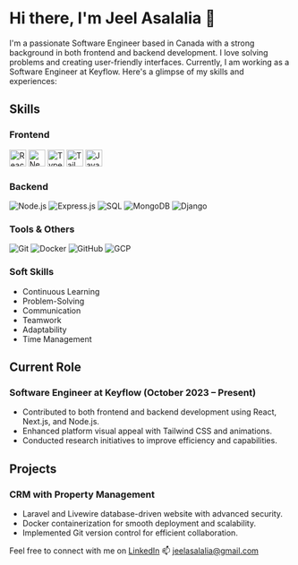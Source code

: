 # Hi there, I'm Jeel Asalalia 👋

I'm a passionate Software Engineer based in Canada with a strong background in both frontend and backend development. I love solving problems and creating user-friendly interfaces. Currently, I am working as a Software Engineer at Keyflow. Here's a glimpse of my skills and experiences:

## Skills
### Frontend
<img src="https://cdn.iconscout.com/icon/free/png-256/free-react-3521666-2945110.png?f=webp" alt="React.js" width="30" height="30">
<img src="https://d2nir1j4sou8ez.cloudfront.net/wp-content/uploads/2021/12/nextjs-boilerplate-logo.png" alt="Next.js" width="30" height="30">
<img src="https://upload.wikimedia.org/wikipedia/commons/thumb/4/4c/Typescript_logo_2020.svg/768px-Typescript_logo_2020.svg.png" alt="TypeScript" width="30" height="30">
<img src="https://upload.wikimedia.org/wikipedia/commons/9/95/Tailwind_CSS_logo.svg" alt="Tailwind CSS" width="30" height="30">
<img src="https://banner2.cleanpng.com/20190202/ih/kisspng-javascript-logo-clip-art-download-copyright-my-profi-world-web-development-5c5543cbb2e0a4.8864677915490917877327.jpg" alt="JavaScript" width="30" height="30">


### Backend
![Node.js](https://img.shields.io/badge/-Node.js-339933?style=flat-square&logo=node.js&logoColor=white)
![Express.js](https://img.shields.io/badge/-Express.js-000000?style=flat-square&logo=express&logoColor=white)
![SQL](https://img.shields.io/badge/-SQL-4479A1?style=flat-square&logo=postgresql&logoColor=white)
![MongoDB](https://img.shields.io/badge/-MongoDB-47A248?style=flat-square&logo=mongodb&logoColor=white)
![Django](https://img.shields.io/badge/-Django-092E20?style=flat-square&logo=django&logoColor=white)

### Tools & Others
![Git](https://img.shields.io/badge/-Git-F05032?style=flat-square&logo=git&logoColor=white)
![Docker](https://img.shields.io/badge/-Docker-2496ED?style=flat-square&logo=docker&logoColor=white)
![GitHub](https://img.shields.io/badge/-GitHub-181717?style=flat-square&logo=github&logoColor=white)
![GCP](https://img.shields.io/badge/-GCP-4285F4?style=flat-square&logo=google-cloud&logoColor=white)

### Soft Skills
- Continuous Learning
- Problem-Solving
- Communication
- Teamwork
- Adaptability
- Time Management

## Current Role

### Software Engineer at Keyflow (October 2023 – Present)
- Contributed to both frontend and backend development using React, Next.js, and Node.js.
- Enhanced platform visual appeal with Tailwind CSS and animations.
- Conducted research initiatives to improve efficiency and capabilities.

## Projects

### CRM with Property Management
- Laravel and Livewire database-driven website with advanced security.
- Docker containerization for smooth deployment and scalability.
- Implemented Git version control for efficient collaboration.

Feel free to connect with me on [LinkedIn](https://www.linkedin.com/in/jeel-asalalia-47b798210/)
📫 jeelasalalia@gmail.com
